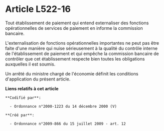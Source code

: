 # Article L522-16

Tout établissement de paiement qui entend externaliser des fonctions opérationnelles de services de paiement en informe la
commission bancaire.

L'externalisation de fonctions opérationnelles importantes ne peut pas être faite d'une manière qui nuise sérieusement à la
qualité du contrôle interne de l'établissement de paiement et qui empêche la commission bancaire de contrôler que cet
établissement respecte bien toutes les obligations auxquelles il est soumis.

Un arrêté du ministre chargé de l'économie définit les conditions d'application du présent article.

**Liens relatifs à cet article**

	**Codifié par**:

	  - Ordonnance n°2000-1223 du 14 décembre 2000 (V)

	**Créé par**:

	  - Ordonnance n°2009-866 du 15 juillet 2009 - art. 12

